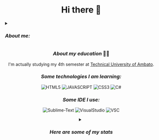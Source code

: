 <h1 align="center"> Hi there 👋 </h1>

<details>
  <summary> 
  
  ### *About me:* 
  
  </summary>

  - 🔭 I’m currently working on 3 projects at college and they are related to a program where you can manage a greenhouse, another one where you can manage a CRUD of students and the last one were we're offering a home service app.
  - 🌱 I’m currently learning about web development.
  - 🤔 I’m looking for help with back-end :'D
  - 📫 How to reach me: I'm anonymous :3 jk
  - 😄 Pronouns: she/her
  - ⚡ Fun fact: I love listening to music, I like to discover new genres and songs.
  
</details>
 

<div align="center">
  
### *About my education* 👩‍🎓

I'm actually studying my 4th semester at  [Technical University of Ambato](https://www.uta.edu.ec/v4.0/index.php/servicios-web).
  
### *Some technologies I am learning:*
  
![HTML5](https://img.shields.io/badge/HTML5-E34F26?style=for-the-badge&logo=html5&logoColor=white)
![JAVASCRIPT](https://img.shields.io/badge/JavaScript-323330?style=for-the-badge&logo=javascript&logoColor=F7DF1E)
![CSS3](https://img.shields.io/badge/CSS3-1572B6?style=for-the-badge&logo=css3&logoColor=white)
![C#](https://img.shields.io/badge/C%2B%2B-00599C?style=for-the-badge&logo=c%2B%2B&logoColor=white)
   
### *Some IDE I use:*
  
![Sublime-Text](https://img.shields.io/badge/sublime_text-%23575757.svg?&style=for-the-badge&logo=sublime-text&logoColor=important)
![VisualStudio](https://img.shields.io/badge/Visual_Studio-5C2D91?style=for-the-badge&logo=visual%20studio&logoColor=white)
![VSC](https://img.shields.io/badge/Visual_Studio_Code-0078D4?style=for-the-badge&logo=visual%20studio%20code&logoColor=white)
  
 <details>
  <summary> 
    
 ### *Here are some of my stats*
    
  </summary>
   
  ![Activity-Graph](https://github-readme-activity-graph.cyclic.app/graph?username=TMPixel&theme=minimal)
  ![Github-Stats](https://github-readme-stats.vercel.app/api/top-langs/?username=TMPixel&theme=tokyonight)

   </details>
  
</div>
